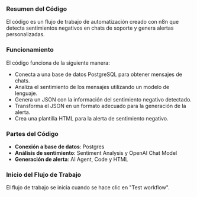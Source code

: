### Resumen del Código
El código es un flujo de trabajo de automatización creado con n8n que detecta sentimientos negativos en chats de soporte y genera alertas personalizadas.

### Funcionamiento
El código funciona de la siguiente manera:
* Conecta a una base de datos PostgreSQL para obtener mensajes de chats.
* Analiza el sentimiento de los mensajes utilizando un modelo de lenguaje.
* Genera un JSON con la información del sentimiento negativo detectado.
* Transforma el JSON en un formato adecuado para la generación de la alerta.
* Crea una plantilla HTML para la alerta de sentimiento negativo.

### Partes del Código
* **Conexión a base de datos**: Postgres
* **Análisis de sentimiento**: Sentiment Analysis y OpenAI Chat Model
* **Generación de alerta**: AI Agent, Code y HTML

### Inicio del Flujo de Trabajo
El flujo de trabajo se inicia cuando se hace clic en "Test workflow".